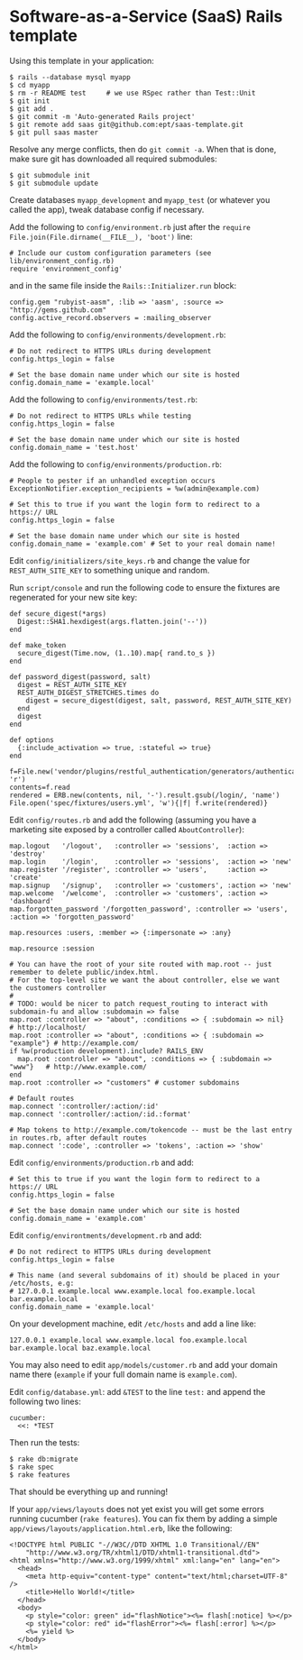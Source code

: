 Software-as-a-Service (SaaS) Rails template
===========================================

Using this template in your application:

    $ rails --database mysql myapp
    $ cd myapp
    $ rm -r README test     # we use RSpec rather than Test::Unit
    $ git init
    $ git add .
    $ git commit -m 'Auto-generated Rails project'
    $ git remote add saas git@github.com:ept/saas-template.git
    $ git pull saas master

Resolve any merge conflicts, then do `git commit -a`. When that is done, make sure git
has downloaded all required submodules:

    $ git submodule init
    $ git submodule update

Create databases `myapp_development` and `myapp_test` (or whatever you called the app),
tweak database config if necessary.

Add the following to `config/environment.rb` just after the `require File.join(File.dirname(__FILE__), 'boot')` line:

    # Include our custom configuration parameters (see lib/environment_config.rb)
    require 'environment_config'

and in the same file inside the `Rails::Initializer.run` block:

    config.gem "rubyist-aasm", :lib => 'aasm', :source => "http://gems.github.com"
    config.active_record.observers = :mailing_observer

Add the following to `config/environments/development.rb`:

    # Do not redirect to HTTPS URLs during development
    config.https_login = false

    # Set the base domain name under which our site is hosted
    config.domain_name = 'example.local'

Add the following to `config/environments/test.rb`:

    # Do not redirect to HTTPS URLs while testing
    config.https_login = false

    # Set the base domain name under which our site is hosted
    config.domain_name = 'test.host'

Add the following to `config/environments/production.rb`:

    # People to pester if an unhandled exception occurs
    ExceptionNotifier.exception_recipients = %w(admin@example.com)

    # Set this to true if you want the login form to redirect to a https:// URL
    config.https_login = false

    # Set the base domain name under which our site is hosted
    config.domain_name = 'example.com' # Set to your real domain name!

Edit `config/initializers/site_keys.rb` and change the value for `REST_AUTH_SITE_KEY`
to something unique and random.

Run `script/console` and run the following code to ensure the fixtures are regenerated
for your new site key:

    def secure_digest(*args)
      Digest::SHA1.hexdigest(args.flatten.join('--'))
    end

    def make_token
      secure_digest(Time.now, (1..10).map{ rand.to_s })
    end

    def password_digest(password, salt)
      digest = REST_AUTH_SITE_KEY
      REST_AUTH_DIGEST_STRETCHES.times do
        digest = secure_digest(digest, salt, password, REST_AUTH_SITE_KEY)
      end
      digest
    end

    def options
      {:include_activation => true, :stateful => true}
    end

    f=File.new('vendor/plugins/restful_authentication/generators/authenticated/templates/spec/fixtures/users.yml', 'r')
    contents=f.read
    rendered = ERB.new(contents, nil, '-').result.gsub(/login/, 'name')
    File.open('spec/fixtures/users.yml', 'w'){|f| f.write(rendered)}


Edit `config/routes.rb` and add the following (assuming you have a marketing site exposed
by a controller called `AboutController`):

    map.logout   '/logout',   :controller => 'sessions',  :action => 'destroy'
    map.login    '/login',    :controller => 'sessions',  :action => 'new'
    map.register '/register', :controller => 'users',     :action => 'create'
    map.signup   '/signup',   :controller => 'customers', :action => 'new'
    map.welcome  '/welcome',  :controller => 'customers', :action => 'dashboard'
    map.forgotten_password '/forgotten_password', :controller => 'users', :action => 'forgotten_password'

    map.resources :users, :member => {:impersonate => :any}

    map.resource :session

    # You can have the root of your site routed with map.root -- just remember to delete public/index.html.
    # For the top-level site we want the about controller, else we want the customers controller
    #
    # TODO: would be nicer to patch request_routing to interact with subdomain-fu and allow :subdomain => false
    map.root :controller => "about", :conditions => { :subdomain => nil}       # http://localhost/
    map.root :controller => "about", :conditions => { :subdomain => "example"} # http://example.com/
    if %w(production development).include? RAILS_ENV
      map.root :controller => "about", :conditions => { :subdomain => "www"}   # http://www.example.com/
    end
    map.root :controller => "customers" # customer subdomains

    # Default routes
    map.connect ':controller/:action/:id'
    map.connect ':controller/:action/:id.:format'

    # Map tokens to http://example.com/tokencode -- must be the last entry in routes.rb, after default routes
    map.connect ':code', :controller => 'tokens', :action => 'show'


Edit `config/environments/production.rb` and add:

    # Set this to true if you want the login form to redirect to a https:// URL
    config.https_login = false

    # Set the base domain name under which our site is hosted
    config.domain_name = 'example.com'


Edit `config/environtments/development.rb` and add:

    # Do not redirect to HTTPS URLs during development
    config.https_login = false

    # This name (and several subdomains of it) should be placed in your /etc/hosts, e.g:
    # 127.0.0.1 example.local www.example.local foo.example.local bar.example.local
    config.domain_name = 'example.local'


On your development machine, edit `/etc/hosts` and add a line like:

    127.0.0.1 example.local www.example.local foo.example.local bar.example.local baz.example.local


You may also need to edit `app/models/customer.rb` and add your domain name there
(`example` if your full domain name is `example.com`).


Edit `config/database.yml`: add `&TEST` to the line `test:` and append the following two lines:

    cucumber:
      <<: *TEST


Then run the tests:

    $ rake db:migrate
    $ rake spec
    $ rake features

That should be everything up and running!

If your `app/views/layouts` does not yet exist you will get some errors running cucumber
(`rake features`). You can fix them by adding a simple `app/views/layouts/application.html.erb`,
like the following:

    <!DOCTYPE html PUBLIC "-//W3C//DTD XHTML 1.0 Transitional//EN"
        "http://www.w3.org/TR/xhtml1/DTD/xhtml1-transitional.dtd">
    <html xmlns="http://www.w3.org/1999/xhtml" xml:lang="en" lang="en">
      <head>
        <meta http-equiv="content-type" content="text/html;charset=UTF-8" />
        <title>Hello World!</title>
      </head>
      <body>
        <p style="color: green" id="flashNotice"><%= flash[:notice] %></p>
        <p style="color: red" id="flashError"><%= flash[:error] %></p>
        <%= yield %>
      </body>
    </html>
